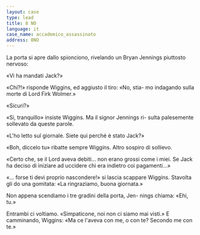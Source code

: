 ```yaml
---
layout: case
type: lead
title: 8 NO
language: it
case_name: accademico_assassinato
address: 8NO
---
```

La porta si apre dallo spionciono, rivelando un Bryan Jennings piuttosto nervoso:

«Vi ha mandati Jack?»

«Chi?!» risponde Wiggins, ed aggiusto il tiro: «No, stia- mo indagando sulla morte di Lord Firk Wolmer.»

«Sicuri?»

«Si, tranquillo» insiste Wiggins. Ma il signor Jennings ri- sulta palesemente sollevato da queste parole.

«L'ho letto sul giornale. Siete qui perché è stato Jack?»

«Boh, diccelo tu» ribatte sempre Wiggins. Altro sospiro di sollievo.

«Certo che, se il Lord aveva debiti... non erano grossi come i miei. Se Jack ha deciso di iniziare ad uccidere chi era indietro coi pagamenti...»

«... forse ti devi proprio nascondere!» si lascia scappare Wiggins. Stavolta gli do una gomitata: «La ringraziamo, buona giornata.»

Non appena scendiamo i tre gradini della porta, Jen- nings chiama: «Ehi, tu.»

Entrambi ci voltiamo. «Simpaticone, noi non ci siamo mai visti.» E camminando, Wiggins: «Ma ce l'aveva con me, o con te? Secondo me con te.»